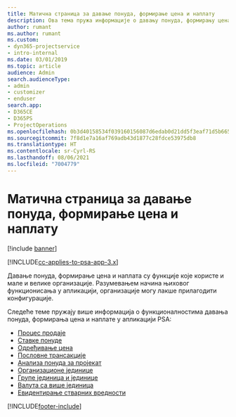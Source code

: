 ```yaml
---
title: Матична страница за давање понуда, формирање цена и наплату
description: Ова тема пружа информације о давању понуда, формирању цена и наплати.
author: rumant
ms.author: rumant
ms.custom:
- dyn365-projectservice
- intro-internal
ms.date: 03/01/2019
ms.topic: article
audience: Admin
search.audienceType:
- admin
- customizer
- enduser
search.app:
- D365CE
- D365PS
- ProjectOperations
ms.openlocfilehash: 0b3d40158534f039160156087d6edab0d21dd5f3eaf71d5b665eff794793a9b3
ms.sourcegitcommit: 7f8d1e7a16af769adb43d1877c28fdce53975db8
ms.translationtype: HT
ms.contentlocale: sr-Cyrl-RS
ms.lasthandoff: 08/06/2021
ms.locfileid: "7004779"
---
```

# <a name="quoting-pricing-and-billing-home-page"></a>Матична страница за давање понуда, формирање цена и наплату

[!include [banner](../includes/psa-now-project-operations.md)]

[!INCLUDE[cc-applies-to-psa-app-3.x](../includes/cc-applies-to-psa-app-3x.md)]

Давање понуда, формирање цена и наплата су функције које користе и мале и велике организације. Разумевањем начина њиховог функционисања у апликацији, организације могу лакше прилагодити конфигурације.

Следеће теме пружају више информација о функционалностима давања понуда, формирања цена и наплате у апликацији PSA:

- [Процес продаје](basic-sales-process.md)
- [Ставке понуде](basic-quote-lines.md)
- [Одређивање цена](basic-pricing.md)
- [Пословне трансакције](basic-business-transactions.md)
- [Анализа понуда за пројекат](basic-analyzing-quotes.md)
- [Организационе јединице](advanced-organizational.md)
- [Групе јединица и јединице](advanced-units.md)
- [Валута са више јединица](advanced-currency.md)
- [Евидентирање стварних вредности](advanced-actuals.md)


[!INCLUDE[footer-include](../includes/footer-banner.md)]